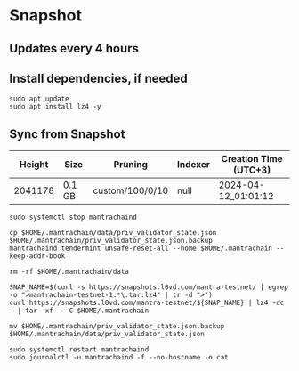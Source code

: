 # Snapshot

## Updates every 4 hours

## Install dependencies, if needed
```
sudo apt update
sudo apt install lz4 -y
```

## Sync from Snapshot  
| Height  | Size | Pruning | Indexer | Creation Time (UTC+3) |
| --------- | --------- | --------- | --------- | --------- |
| 2041178  | 0.1 GB  | custom/100/0/10 | null | 2024-04-12_01:01:12 |

```
sudo systemctl stop mantrachaind

cp $HOME/.mantrachain/data/priv_validator_state.json $HOME/.mantrachain/priv_validator_state.json.backup
mantrachaind tendermint unsafe-reset-all --home $HOME/.mantrachain --keep-addr-book

rm -rf $HOME/.mantrachain/data 

SNAP_NAME=$(curl -s https://snapshots.l0vd.com/mantra-testnet/ | egrep -o ">mantrachain-testnet-1.*\.tar.lz4" | tr -d ">")
curl https://snapshots.l0vd.com/mantra-testnet/${SNAP_NAME} | lz4 -dc - | tar -xf - -C $HOME/.mantrachain

mv $HOME/.mantrachain/priv_validator_state.json.backup $HOME/.mantrachain/data/priv_validator_state.json

sudo systemctl restart mantrachaind
sudo journalctl -u mantrachaind -f --no-hostname -o cat